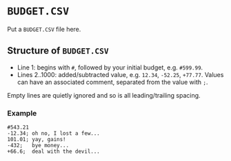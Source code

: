 # `BUDGET.CSV`
Put a `BUDGET.CSV` file here.
## Structure of `BUDGET.CSV`
* Line 1: begins with `#`, followed by your initial budget, e.g. `#599.99`.
* Lines 2..1000: added/subtracted value, e.g. `12.34`, `-52.25`, `+77.77`.
  Values can have an associated comment, separated from the value with `;`.

Empty lines are quietly ignored and so is all leading/trailing spacing.

### Example
```CSV
#543.21
-12.34; oh no, I lost a few...
101.01; yay, gains!
-432;   bye money...
+66.6;  deal with the devil...
```
